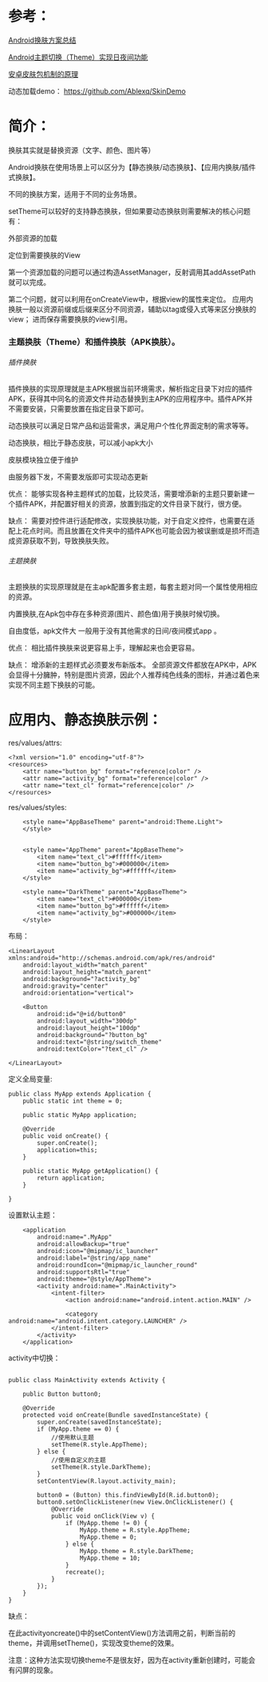 

# 参考：

[Android换肤方案总结](https://www.jianshu.com/p/b0253de8ac04)

[Android主题切换（Theme）实现日夜间功能](https://www.jianshu.com/p/0cd03c878def?open_source=weibo_search)

[安卓皮肤包机制的原理](https://www.jianshu.com/p/0333330d944d)


动态加载demo： https://github.com/Ablexq/SkinDemo



# 简介：

换肤其实就是替换资源（文字、颜色、图片等）

Android换肤在使用场景上可以区分为【静态换肤/动态换肤】、【应用内换肤/插件式换肤】。

不同的换肤方案，适用于不同的业务场景。

setTheme可以较好的支持静态换肤，但如果要动态换肤则需要解决的核心问题有：

外部资源的加载

定位到需要换肤的View

第一个资源加载的问题可以通过构造AssetManager，反射调用其addAssetPath就可以完成。

第二个问题，就可以利用在onCreateView中，根据view的属性来定位。
应用内换肤一般以资源前缀或后缀来区分不同资源，辅助以tag或侵入式等来区分换肤的view；
进而保存需要换肤的view引用。



### 主题换肤（Theme）和插件换肤（APK换肤）。

###### 插件换肤

插件换肤的实现原理就是主APK根据当前环境需求，解析指定目录下对应的插件APK，获得其中同名的资源文件并动态替换到主APK的应用程序中。插件APK并不需要安装，只需要放置在指定目录下即可。

动态换肤可以满足日常产品和运营需求，满足用户个性化界面定制的需求等等。

动态换肤，相比于静态皮肤，可以减小apk大小

皮肤模块独立便于维护

由服务器下发，不需要发版即可实现动态更新

优点： 能够实现各种主题样式的加载，比较灵活，需要增添新的主题只要新建一个插件APK，并配置好相关的资源，放置到指定的文件目录下就行，很方便。

缺点： 需要对控件进行适配修改，实现换肤功能，对于自定义控件，也需要在适配上花点时间。而且放置在文件夹中的插件APK也可能会因为被误删或是损坏而造成资源获取不到，导致换肤失败。



###### 主题换肤

主题换肤的实现原理就是在主apk配置多套主题，每套主题对同一个属性使用相应的资源。

内置换肤,在Apk包中存在多种资源(图片、颜色值)用于换肤时候切换。

自由度低，apk文件大  一般用于没有其他需求的日间/夜间模式app 。

优点： 相比插件换肤来说更容易上手，理解起来也会更容易。

缺点： 增添新的主题样式必须要发布新版本。
全部资源文件都放在APK中，APK会显得十分臃肿，特别是图片资源，因此个人推荐纯色线条的图标，并通过着色来实现不同主题下换肤的可能。


# 应用内、静态换肤示例：

res/values/attrs:

```
<?xml version="1.0" encoding="utf-8"?>
<resources>
    <attr name="button_bg" format="reference|color" />
    <attr name="activity_bg" format="reference|color" />
    <attr name="text_cl" format="reference|color" />
</resources>
```

res/values/styles:

```
    <style name="AppBaseTheme" parent="android:Theme.Light">
    </style>


    <style name="AppTheme" parent="AppBaseTheme">
        <item name="text_cl">#ffffff</item>
        <item name="button_bg">#000000</item>
        <item name="activity_bg">#ffffff</item>
    </style>

    <style name="DarkTheme" parent="AppBaseTheme">
        <item name="text_cl">#000000</item>
        <item name="button_bg">#ffffff</item>
        <item name="activity_bg">#000000</item>
    </style>

```

布局：

```
<LinearLayout xmlns:android="http://schemas.android.com/apk/res/android"
    android:layout_width="match_parent"
    android:layout_height="match_parent"
    android:background="?activity_bg"
    android:gravity="center"
    android:orientation="vertical">

    <Button
        android:id="@+id/button0"
        android:layout_width="300dp"
        android:layout_height="100dp"
        android:background="?button_bg"
        android:text="@string/switch_theme"
        android:textColor="?text_cl" />

</LinearLayout>
```

定义全局变量:

```
public class MyApp extends Application {
    public static int theme = 0;

    public static MyApp application;

    @Override
    public void onCreate() {
        super.onCreate();
        application=this;
    }

    public static MyApp getApplication() {
        return application;
    }

}
```

设置默认主题：

```
    <application
        android:name=".MyApp"
        android:allowBackup="true"
        android:icon="@mipmap/ic_launcher"
        android:label="@string/app_name"
        android:roundIcon="@mipmap/ic_launcher_round"
        android:supportsRtl="true"
        android:theme="@style/AppTheme">
        <activity android:name=".MainActivity">
            <intent-filter>
                <action android:name="android.intent.action.MAIN" />

                <category android:name="android.intent.category.LAUNCHER" />
            </intent-filter>
        </activity>
    </application>
```

activity中切换：

```

public class MainActivity extends Activity {

    public Button button0;

    @Override
    protected void onCreate(Bundle savedInstanceState) {
        super.onCreate(savedInstanceState);
        if (MyApp.theme == 0) {
            //使用默认主题
            setTheme(R.style.AppTheme);
        } else {
            //使用自定义的主题
            setTheme(R.style.DarkTheme);
        }
        setContentView(R.layout.activity_main);

        button0 = (Button) this.findViewById(R.id.button0);
        button0.setOnClickListener(new View.OnClickListener() {
            @Override
            public void onClick(View v) {
                if (MyApp.theme != 0) {
                    MyApp.theme = R.style.AppTheme;
                    MyApp.theme = 0;
                } else {
                    MyApp.theme = R.style.DarkTheme;
                    MyApp.theme = 10;
                }
                recreate();
            }
        });
    }
}

```

缺点：

在此activityoncreate()中的setContentView()方法调用之前，判断当前的theme，并调用setTheme()，实现改变theme的效果。

注意：这种方法实现切换theme不是很友好，因为在activity重新创建时，可能会有闪屏的现象。























